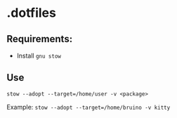 # .dotfiles
## Requirements:
- Install `gnu stow`

## Use
```
stow --adopt --target=/home/user -v <package>
```

Example: `stow --adopt --target=/home/bruino -v kitty`
